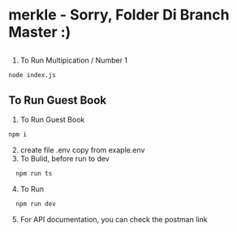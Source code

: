 # merkle - Sorry, Folder Di Branch Master :)

## 
1. To Run Multipication / Number 1

```bash
node index.js
```
## To Run Guest Book
1. To Run Guest Book
```bash
npm i
```
2. create file .env copy from exaple.env
3. To Bulid, before run to dev 
```bash
  npm run ts
```
4. To Run
```bash
  npm run dev
```

5. For API documentation, you can check the postman link

```bash

```
